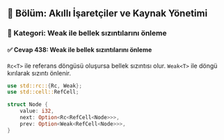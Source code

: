 ## 📘 Bölüm: Akıllı İşaretçiler ve Kaynak Yönetimi  
### 🔹 Kategori: Weak<T> ile bellek sızıntılarını önleme  
#### ✅ Cevap 438: Weak<T> ile bellek sızıntılarını önleme

`Rc<T>` ile referans döngüsü oluşursa bellek sızıntısı olur. `Weak<T>` ile döngü kırılarak sızıntı önlenir.

```rust
use std::rc::{Rc, Weak};
use std::cell::RefCell;

struct Node {
    value: i32,
    next: Option<Rc<RefCell<Node>>>,
    prev: Option<Weak<RefCell<Node>>>,
}
```
